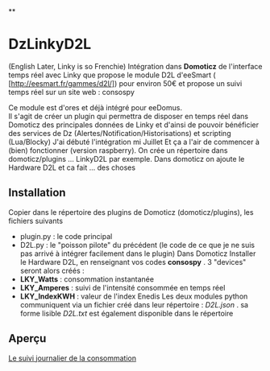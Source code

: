 
**

# DzLinkyD2L


(English Later, Linky is so Frenchie)
Intégration dans **Domoticz** de l'interface temps réel avec Linky que propose le module D2L d'eeSmart  ( [http://eesmart.fr/gammes/d2l/]) pour environ 50€ et propose un suivi temps réel sur un site web : consospy  

Ce module est d'ores et déjà intégré pour eeDomus.  
Il s'agit de créer un plugin qui permettra de disposer en temps réel dans Domoticz des principales données de Linky et d'ainsi de pouvoir bénéficier des services de Dz (Alertes/Notification/Historisations) et scripting (Lua/Blocky) 
J'ai débuté l'intégration mi Juillet Et ça a l'air de commencer à (bien) fonctionner (version raspberry).  On crée un répertoire dans domoticz/plugins ... LinkyD2L par exemple. Dans domoticz on ajoute le Hardware D2L et ca fait ... des choses
## Installation
Copier dans le répertoire des plugins de Domoticz (domoticz/plugins), les fichiers suivants
 - plugin.py : le code principal
 - D2L.py : le "poisson pilote" du précédent (le code de ce que je ne suis pas arrivé à intégrer facilement dans le plugin)
Dans Domoticz Installer le Hardware D2L, en renseignant vos codes **consospy** . 3 "devices" seront alors créés :
 - **LKY_Watts** : consommation instantanée 
 - **LKY_Amperes** : suivi de l'intensité consommée en temps réel
 - **LKY_IndexKWH** : valeur de l'index Enedis
 Les deux modules python communiquent via un fichier créé dans leur répertoire : *D2L.json* . sa forme lisible *D2L.txt* est également disponible dans le répertoire
## Aperçu

[Le suivi journalier de la consommation](https://github.com/PhilDeSJDA/Dz_LinkyD2L/blob/master/LKY_watts.png)


<!--stackedit_data:
eyJoaXN0b3J5IjpbMTYwMTMzMTUyMCw2MTk3NzIyNTQsLTQzNT
YyNTkzNiwtMTUxMDI1OTkyNCwtMTA4NjgzNTA2NCwxMjg3MTQz
NjYxLDEwNzcyOTU4NTYsMTcxODE4NjU0OSwtMjc0MTkxMzgxLC
01NjgwODQwMV19
-->